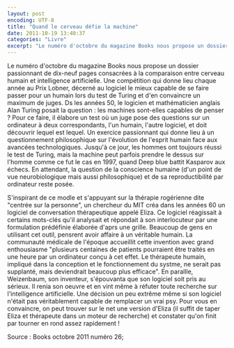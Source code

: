 ```yaml
---
layout: post
encoding: UTF-8
title: "Quand le cerveau défie la machine"
date: 2011-10-19 13:40:37
categories: "Livre"
excerpt: "Le numéro d'octobre du magazine Books nous propose un dossier passionnant de dix-neuf pages consacrées à la comparaison entre cerveau humain et intelligence artificielle."
---
```

Le numéro d'octobre du magazine Books nous propose un dossier passionnant de dix-neuf pages consacrées à la comparaison entre cerveau humain et intelligence artificielle.
Une compétition qui donne lieu chaque année au Prix Lobner, décerné au logiciel le mieux capable de se faire passer pour un humain lors du test de Turing et d'en convaincre un maximum de juges. Ds les années 50, le logicien et mathématicien anglais Alan Turing posait la question : les machines sont-elles capables de penser ? Pour ce faire, il élabore un test où un juge pose des questions sur un ordinateur à deux correspondants, l'un humain, l'autre logiciel, et doit découvrir lequel est lequel. Un exercice passionnant qui donne lieu à un questionnement philosophique sur l'évolution de l'esprit humain face aux avancées technologiques. Jusqu'à ce jour, les hommes ont toujours réussi le test de Turing, mais la machine peut parfois prendre le dessus sur l'homme comme ce fut le cas en 1997, quand Deep blue battit Kasparov aux échecs. En attendant, la question de la conscience humaine (d'un point de vue neurobiologique mais aussi philosophique) et de sa reproductibilité par ordinateur reste posée.  
  
S'inspirant de ce modle et s'appuyant sur la thérapie rogérienne dite "centrée sur la personne", un chercheur du MIT créa dans les années 60 un logiciel de conversation thérapeutique appelé Eliza. Ce logiciel réagissait à certains mots-clés qu'il analysait et répondait à son interlocuteur par une formulation prédéfinie élaborée d'aprs une grille. Beaucoup de gens en utilisant cet outil, pensrent avoir affaire à un véritable humain. La communauté médicale de l'époque accueillit cette invention avec grand enthousiasme "plusieurs centaines de patients pourraient être traités en une heure par un ordinateur conçu à cet effet. Le thérapeute humain, impliqué dans la conception et le fonctionnement du systme, ne serait pas supplanté, mais deviendrait beaucoup plus efficace". En parallle, Weizenbaum, son inventeur, s'épouvanta que son logiciel soit pris au sérieux. Il renia son oeuvre et en vint même à réfuter toute recherche sur l'intelligence artificielle. Une décision un peu extrême même si son logiciel n'était pas véritablement capable de remplacer un vrai psy. Pour vous en convaincre, on peut trouver sur le net une version d'Eliza (il suffit de taper Eliza et thérapeute dans un moteur de recherche) et constater qu'on finit par tourner en rond assez rapidement !  
  
Source : Books octobre 2011 numéro 26;